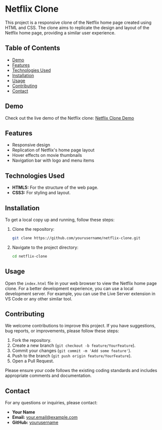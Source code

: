 # Netflix Clone

This project is a responsive clone of the Netflix home page created using HTML and CSS. The clone aims to replicate the design and layout of the Netflix home page, providing a similar user experience.

## Table of Contents

- [Demo](#demo)
- [Features](#features)
- [Technologies Used](#technologies-used)
- [Installation](#installation)
- [Usage](#usage)
- [Contributing](#contributing)
- [Contact](#contact)

## Demo

Check out the live demo of the Netflix clone: [Netflix Clone Demo](#)

## Features

- Responsive design
- Replication of Netflix's home page layout
- Hover effects on movie thumbnails
- Navigation bar with logo and menu items

## Technologies Used

- **HTML5:** For the structure of the web page.
- **CSS3:** For styling and layout.

## Installation

To get a local copy up and running, follow these steps:

1. Clone the repository:
    ```sh
    git clone https://github.com/yourusername/netflix-clone.git
    ```
2. Navigate to the project directory:
    ```sh
    cd netflix-clone
    ```

## Usage

Open the `index.html` file in your web browser to view the Netflix home page clone. For a better development experience, you can use a local development server. For example, you can use the Live Server extension in VS Code or any other similar tool.

## Contributing

We welcome contributions to improve this project. If you have suggestions, bug reports, or improvements, please follow these steps:

1. Fork the repository.
2. Create a new branch (`git checkout -b feature/YourFeature`).
3. Commit your changes (`git commit -m 'Add some feature'`).
4. Push to the branch (`git push origin feature/YourFeature`).
5. Open a Pull Request.

Please ensure your code follows the existing coding standards and includes appropriate comments and documentation.

## Contact

For any questions or inquiries, please contact:

- **Your Name**
- **Email:** your.email@example.com
- **GitHub:** [yourusername](https://github.com/yourusername)
